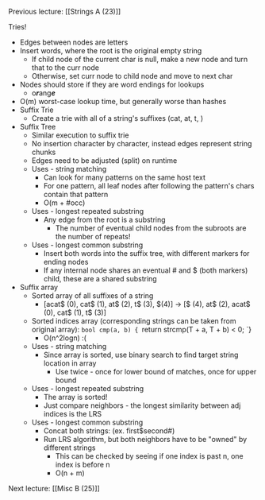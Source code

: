 Previous lecture: [[Strings A (23)]]


Tries!
- Edges between nodes are letters
- Insert words, where the root is the original empty string
	- If child node of the current char is null, make a new node and turn that to the curr node
	- Otherwise, set curr node to child node and move to next char
- Nodes should store if they are word endings for lookups
	- o***r***ang***e***
- O(m) worst-case lookup time, but generally worse than hashes
- Suffix Trie
	- Create a trie with all of a string's suffixes (cat, at, t, )
- Suffix Tree
	- Similar execution to suffix trie
	- No insertion character by character, instead edges represent string chunks
	- Edges need to be adjusted (split) on runtime
	- Uses - string matching
		- Can look for many patterns on the same host text
		- For one pattern, all leaf nodes after following the pattern's chars contain that pattern
		- O(m + \#occ)
	- Uses - longest repeated substring
		- Any edge from the root is a substring
			- The number of eventual child nodes from the subroots are the number of repeats!
	- Uses - longest common substring
		- Insert both words into the suffix tree, with different markers for ending nodes
		- If any internal node shares an eventual \# and $ (both markers) child, these are a shared substring
- Suffix array
	- Sorted array of all suffixes of a string 
		- \[acat$ (0), cat$ (1), at$ (2), t$ (3), $(4)] -> \[\$ (4), at\$ (2), acat\$ (0), cat\$ (1), t\$ (3)]
	- Sorted indices array (corresponding strings can be taken from original array):
		 `bool cmp(a, b) {
			`return strcmp(T + a, T + b) < 0;
		 `}
		 - O(n^2logn) :(
	 - Uses - string matching
		 - Since array is sorted, use binary search to find target string location in array
			 - Use twice - once for lower bound of matches, once for upper bound
	 - Uses - longest repeated substring
		 - The array is sorted!
		 - Just compare neighbors - the longest similarity between adj indices is the LRS
	 - Uses - longest common substring
		 - Concat both strings: (ex. first$second#)
		 - Run LRS algorithm, but both neighbors have to be "owned" by different strings
			 - This can be checked by seeing if one index is past n, one index is before n
			 - O(n + m)


Next lecture: [[Misc B (25)]]